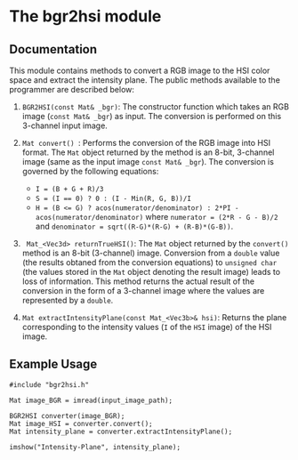 # The bgr2hsi module

## Documentation

This module contains methods to convert a RGB image to the HSI color space and extract the intensity plane. The public methods available to the programmer are described below:

1. ``` BGR2HSI(const Mat& _bgr) ```: The constructor function which takes an RGB image (``` const Mat& _bgr ```) as input. The conversion is performed on this 3-channel input image.

2. ```Mat convert() ```: Performs the conversion of the RGB image into HSI format. The ``` Mat ``` object returned by the method is an 8-bit, 3-channel image (same as the input image ``` const Mat& _bgr ```). The conversion is governed by the following equations:
    + ``` I = (B + G + R)/3 ```
    + ``` S = (I == 0) ? 0 : (I - Min(R, G, B))/I ```
    + ``` H = (B <= G) ? acos(numerator/denominator) : 2*PI - acos(numerator/denominator) ``` where ``` numerator = (2*R - G - B)/2 ``` and ``` denominator = sqrt((R-G)*(R-G) + (R-B)*(G-B)) ```.

3. ``` Mat_<Vec3d> returnTrueHSI()```: The ``` Mat ``` object returned by the ``` convert() ``` method is an 8-bit (3-channel) image. Conversion from a ``` double ``` value (the results obtaned from the conversion equations) to ``` unsigned char ``` (the values stored in the ``` Mat ``` object denoting the result image) leads to loss of information. This method returns the actual result of the conversion in the form of a 3-channel image where the values are represented by a ``` double ```.

4. ``` Mat extractIntensityPlane(const Mat_<Vec3b>& hsi) ```: Returns the plane corresponding to the intensity values (``` I ``` of the ``` HSI ``` image) of the HSI image.


## Example Usage
```
#include "bgr2hsi.h"

Mat image_BGR = imread(input_image_path);

BGR2HSI converter(image_BGR);
Mat image_HSI = converter.convert();
Mat intensity_plane = converter.extractIntensityPlane();

imshow("Intensity-Plane", intensity_plane);

```
